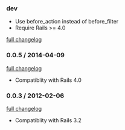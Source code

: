 ### dev

* Use before_action instead of before_filter
* Require Rails >= 4.0

[full changelog](http://github.com/yolk/valvat/compare/v0.0.5...master)

### 0.0.5 / 2014-04-09

[full changelog](http://github.com/yolk/valvat/compare/v0.0.5...v0.0.3)

* Compatiblity with Rails 4.0

### 0.0.3 / 2012-02-06

[full changelog](http://github.com/yolk/valvat/compare/v0.0.2...v0.0.3)

* Compatiblity with Rails 3.2
